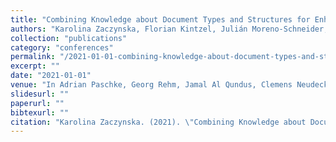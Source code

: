 ```yaml
---
title: "Combining Knowledge about Document Types and Structures for Enhanced Content Curation."
authors: "Karolina Zaczynska, Florian Kintzel, Julián Moreno-Schneider, and Georg Rehm."
collection: "publications"
category: "conferences"
permalink: "/2021-01-01-combining-knowledge-about-document-types-and-structures-for-enhanced-content-curation"
excerpt: ""
date: "2021-01-01"
venue: "In Adrian Paschke, Georg Rehm, Jamal Al Qundus, Clemens Neudecker, and Lydia Pintscher, editors, Proceedings of QURATOR 2021 - Conference on Digital Curation Technologies, Berlin, Germany, 02 2021. CEUR Workshop Proceedings, Volume 2836. 11/12 February 2021."
slidesurl: ""
paperurl: ""
bibtexurl: ""
citation: "Karolina Zaczynska. (2021). \"Combining Knowledge about Document Types and Structures for Enhanced Content Curation..\" *In Adrian Paschke, Georg Rehm, Jamal Al Qundus, Clemens Neudecker, and Lydia Pintscher, editors, Proceedings of QURATOR 2021 - Conference on Digital Curation Technologies, Berlin, Germany, 02 2021. CEUR Workshop Proceedings, Volume 2836. 11/12 February 2021.*."
---
```


